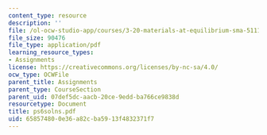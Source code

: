 ```yaml
---
content_type: resource
description: ''
file: /ol-ocw-studio-app/courses/3-20-materials-at-equilibrium-sma-5111-fall-2003/658574800e36a82cba5913f4832371f7_ps6solns.pdf
file_size: 90476
file_type: application/pdf
learning_resource_types:
- Assignments
license: https://creativecommons.org/licenses/by-nc-sa/4.0/
ocw_type: OCWFile
parent_title: Assignments
parent_type: CourseSection
parent_uid: 07def5dc-aacb-20ce-9edd-ba766ce9838d
resourcetype: Document
title: ps6solns.pdf
uid: 65857480-0e36-a82c-ba59-13f4832371f7
---
```

